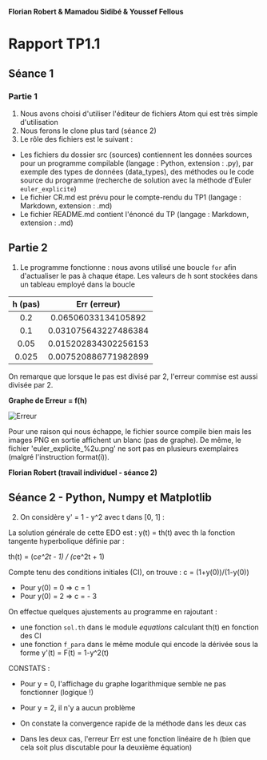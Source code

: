 **Florian Robert & Mamadou Sidibé & Youssef Fellous**
# Rapport TP1.1
## Séance 1
### Partie 1
 1. Nous avons choisi d'utiliser l'éditeur de fichiers Atom qui est très simple
 d'utilisation
 2. Nous ferons le clone plus tard (séance 2)
 3. Le rôle des fichiers est le suivant :
 * Les fichiers du dossier src (sources) contiennent les données sources pour
 un programme compilable (langage : Python, extension : .py), par exemple des
 types de données (data_types), des méthodes ou le code source du programme
 (recherche de solution avec la méthode d'Euler `euler_explicite`)
 * Le fichier CR.md est prévu pour le compte-rendu du TP1 (langage : Markdown,
   extension : .md)
 * Le fichier README.md contient l'énoncé du TP (langage : Markdown, extension :
   .md)

## Partie 2
1. Le programme fonctionne : nous avons utilisé une boucle `for` afin d'actualiser
le pas à chaque étape. Les valeurs de h sont stockées dans un tableau employé
dans la boucle

| h (pas) | Err (erreur) |
|:-------:|:------------:|
|0.2      | 0.06506033134105892|
|0.1      | 0.031075643227486384|
|0.05     | 0.015202834302256153|
|0.025    | 0.007520886771982899|

On remarque que lorsque le pas est divisé par 2, l'erreur commise est aussi
divisée par 2.

**Graphe de Erreur = f(h)**

![Erreur](https://github.com/upici/csm1-Frb37/blob/master/tp1/src/Err_fct_h_log.png)

Pour une raison qui nous échappe, le fichier source compile bien mais les images
PNG en sortie affichent un blanc (pas de graphe). De même, le fichier 'euler_explicite_%2u.png' ne sort pas en plusieurs exemplaires (malgré l'instruction
format(i)).



**Florian Robert (travail individuel - séance 2)**

## Séance 2 - Python, Numpy et Matplotlib

2. On considère y' = 1 - y^2 avec t dans [0, 1] :

La solution générale de cette EDO est : y(t) = th(t) avec th la fonction
tangente hyperbolique définie par :

th(t) = (c*e^2t - 1) / (c*e^2t + 1)

Compte tenu des conditions initiales (CI), on trouve : c = (1+y(0))/(1-y(0))

* Pour y(0) = 0 => c = 1
* Pour y(0) = 2 => c = - 3

On effectue quelques ajustements au programme en rajoutant :
* une fonction `sol.th` dans le module *equations* calculant th(t) en fonction
des CI
* une fonction `f_para` dans le même module qui encode la dérivée sous la forme
y'(t) = F(t) = 1-y^2(t)

CONSTATS :

* Pour y = 0, l'affichage du graphe logarithmique semble ne pas fonctionner
(logique !)
* Pour y = 2, il n'y a aucun problème

* On constate la convergence rapide de la méthode dans les deux cas
* Dans les deux cas, l'erreur Err est une fonction linéaire de h (bien que cela
  soit plus discutable pour la deuxième équation)
